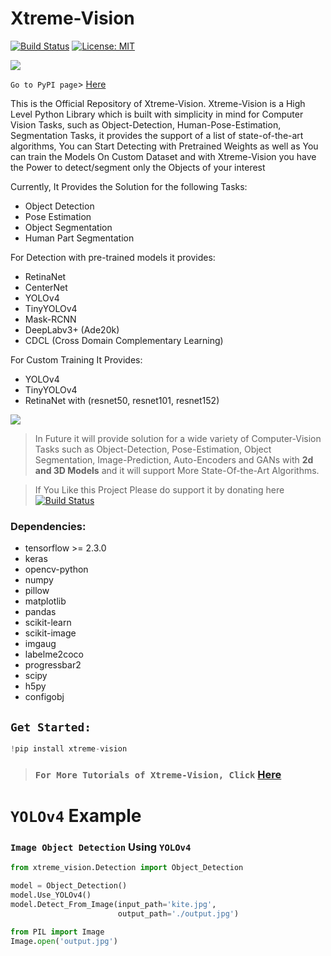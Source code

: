 # Xtreme-Vision

[![Build Status](https://camo.githubusercontent.com/6446a7907a4d4f8de024ec85750feb07d7914658/68747470733a2f2f696d672e736869656c64732e696f2f62616467652f70617472656f6e2d646f6e6174652d79656c6c6f772e737667)](https://patreon.com/adeelintizar) [![License: MIT](https://img.shields.io/badge/License-MIT-yellow.svg)](LICENSE.txt)

![](assets/intro.gif)

`Go to PyPI page`> [Here](https://pypi.org/project/xtreme-vision/)

This is the Official Repository of Xtreme-Vision. Xtreme-Vision is a High Level Python Library which is built with simplicity in mind for Computer Vision Tasks, such as Object-Detection, Human-Pose-Estimation, Segmentation Tasks, it provides the support of a list of state-of-the-art algorithms, You can Start Detecting with Pretrained Weights as well as You can train the Models On Custom Dataset and with Xtreme-Vision you have the Power to detect/segment only the Objects of your interest

Currently, It Provides the Solution for the following Tasks:
   - Object Detection
   - Pose Estimation
   - Object Segmentation
   - Human Part Segmentation


For Detection with pre-trained models it provides:
  - RetinaNet
  - CenterNet
  - YOLOv4
  - TinyYOLOv4
  - Mask-RCNN
  - DeepLabv3+ (Ade20k)
  - CDCL (Cross Domain Complementary Learning)

For Custom Training It Provides:
  - YOLOv4
  - TinyYOLOv4
  - RetinaNet with (resnet50, resnet101, resnet152) 

![](assets/pose.gif)

>In Future it will provide solution for a wide variety of Computer-Vision Tasks such as Object-Detection, Pose-Estimation, Object Segmentation, Image-Prediction, Auto-Encoders and GANs with **2d and 3D Models** and it will support More State-Of-the-Art Algorithms.

>If You Like this Project Please do support it by donating here [![Build Status](https://camo.githubusercontent.com/6446a7907a4d4f8de024ec85750feb07d7914658/68747470733a2f2f696d672e736869656c64732e696f2f62616467652f70617472656f6e2d646f6e6174652d79656c6c6f772e737667)](https://patreon.com/adeelintizar)


### Dependencies:
  - tensorflow >= 2.3.0
  - keras
  - opencv-python
  - numpy
  - pillow
  - matplotlib
  - pandas
  - scikit-learn
  - scikit-image
  - imgaug
  - labelme2coco
  - progressbar2
  - scipy
  - h5py
  - configobj


## **`Get Started:`**
```python
!pip install xtreme-vision
```
 >### `For More Tutorials of Xtreme-Vision, Click` [Here](https://github.com/Adeel-Intizar/Xtreme-Vision/tree/master/Tutorials)
# **`YOLOv4` Example** 


### **`Image Object Detection` Using `YOLOv4`** 

```python
from xtreme_vision.Detection import Object_Detection

model = Object_Detection()
model.Use_YOLOv4()
model.Detect_From_Image(input_path='kite.jpg',
                        output_path='./output.jpg')

from PIL import Image
Image.open('output.jpg')
```
